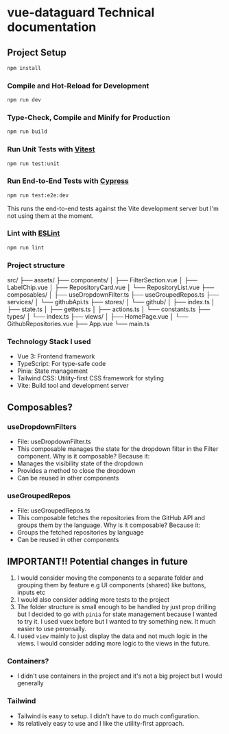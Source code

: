 # vue-dataguard Technical documentation

## Project Setup

```sh
npm install
```

### Compile and Hot-Reload for Development

```sh
npm run dev
```

### Type-Check, Compile and Minify for Production

```sh
npm run build
```

### Run Unit Tests with [Vitest](https://vitest.dev/)

```sh
npm run test:unit
```

### Run End-to-End Tests with [Cypress](https://www.cypress.io/)

```sh
npm run test:e2e:dev
```

This runs the end-to-end tests against the Vite development server but I'm not using them at the moment.

### Lint with [ESLint](https://eslint.org/)

```sh
npm run lint
```

### Project structure

src/
├── assets/
├── components/
│ ├── FilterSection.vue
│ ├── LabelChip.vue
│ ├── RepositoryCard.vue
│ └── RepositoryList.vue
├── composables/
│ ├── useDropdownFilter.ts
├── useGroupedRepos.ts
├── services/
│ └── githubApi.ts
├── stores/
│ └── github/
│ ├── index.ts
│ ├── state.ts
│ ├── getters.ts
│ ├── actions.ts
│ └── constants.ts
├── types/
│ └── index.ts
├── views/
│ ├── HomePage.vue
│ └── GithubRepositories.vue
├── App.vue
└── main.ts

### Technology Stack I used

- Vue 3: Frontend framework
- TypeScript: For type-safe code
- Pinia: State management
- Tailwind CSS: Utility-first CSS framework for styling
- Vite: Build tool and development server

## Composables?

### useDropdownFilters

- File: useDropdownFilter.ts
- This composable manages the state for the dropdown filter in the Filter component.
  Why is it composable? Because it:
- Manages the visibility state of the dropdown
- Provides a method to close the dropdown
- Can be reused in other components

### useGroupedRepos

- File: useGroupedRepos.ts
- This composable fetches the repositories from the GitHub API and groups them by the language.
  Why is it composable? Because it:
- Groups the fetched repositories by language
- Can be reused in other components

## IMPORTANT!! Potential changes in future

1. I would consider moving the components to a separate folder and grouping them by feature e.g UI components (shared) like buttons, inputs etc
2. I would also consider adding more tests to the project
3. The folder structure is small enough to be handled by just prop drilling but I decided to go with `pinia` for state management because I wanted to try it. I used vuex before but
   I wanted to try something new. It much easier to use peronsally.
4. I used `view` mainly to just display the data and not much logic in the views. I would consider adding more logic to the views in the future.

### Containers?

- I didn't use containers in the project and it's not a big project but I would generally

### Tailwind

- Tailwind is easy to setup. I didn't have to do much configuration.
- Its relatively easy to use and I like the utility-first approach.
